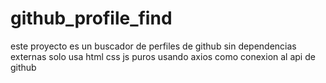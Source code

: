 # github_profile_find
este proyecto es un buscador de perfiles de github 
sin dependencias externas solo usa html css js puros usando axios como conexion al api de github
